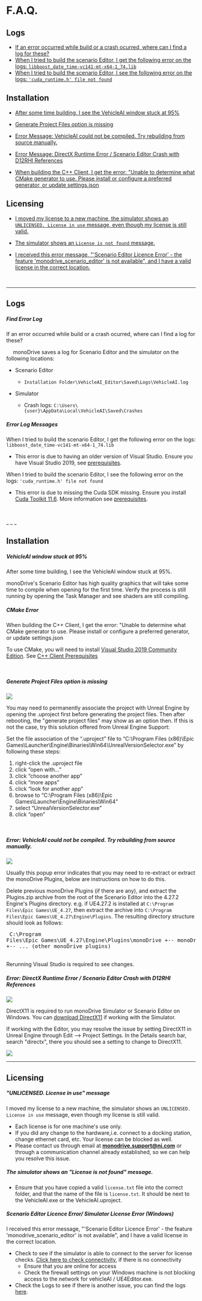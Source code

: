 # F.A.Q.   

<h2> Logs </h2>

- [ If an error occurred while build or a crash ocurred, where can I find a log for these?](./#find-error-log)
- [When I tried to build the scenario Editor, I get the following error on the logs: ```libboost_date_time-vc141-mt-x64-1_74.lib```](./#error-log-messages)
- [When I tried to build the scenario Editor, I see the following error on the logs: ```'cuda_runtime.h' file not found```](./#error-log-messages)

<h2> Installation </h2>

- [After some time building, I see the VehicleAI window stuck at 95%](./#vehicleai-window-stuck-at-95)
- [Generate Project Files option is missing](./#generate-project-files-option-is-missing)
- [Error Message: VehicleAI could not be compiled. Try rebuilding from source manually.](./#error-vehicleai-could-not-be-compiled-try-rebuilding-from-source-manually)
- [Error Message: DirectX Runtime Error / Scenario Editor Crash with D12RHI References](./#error-directx-runtime-error-scenario-editor-crash-with-d12rhi-references)

- [When building the C++ Client, I get the error: "Unable to determine what CMake generator to use. Please install or configure a preferred generator, or update settings.json](./#cmake-error)

<h2> Licensing </h2>

- [I moved my license to a new machine, the simulator shows an ```UNLICENSED. License in use``` message, even though my license is still valid.](./#unlicensed-license-in-use-message)
- [The simulator shows an ```License is not found``` message.](./#the-simulator-shows-an-license-is-not-found-message)

- [I received this error message, "'Scenario Editor Licence Error' - the feature 'monodrive_scenario_editor' is not available", and I have a valid license in the correct location.](./#scenario-editor-licence-error-simulator-license-error-windows)

<p>&nbsp;</p>

_ _ _ 

## Logs

##### Find Error Log

If an error occurred while build or a crash ocurred, where can I find a log for these?

&emsp; monoDrive saves a log for Scenario Editor and the simulator on the following locations:

 - Scenario Editor   
    - `Installation Folder\VehicleAI_Editor\Saved\Logs\VehicleAI.log`

 - Simulator   
    - Crash logs: `C:\Users\{user}\AppData\Local\VehicleAI\Saved\Crashes`

##### Error Log Messages

When I tried to build the scenario Editor, I get the following error on the logs: ```libboost_date_time-vc141-mt-x64-1_74.lib```

- This error is due to having an older version of Visual Studio. Ensure you have Visual Studio 2019, see [prerequisites](Getting_Started.md). 

When I tried to build the scenario Editor, I see the following error on the logs: ```'cuda_runtime.h' file not found```

-  This error is due to missing the Cuda SDK missing. Ensure you install [Cuda Toolkit 11.6](https://developer.nvidia.com/cuda-11-6-2-download-archive). More information see [prerequisites](Getting_Started.md).   
<p>&nbsp;</p>
_ _ _ 

## Installation

##### VehicleAI window stuck at 95%

After some time building, I see the VehicleAI window stuck at 95%.

monoDrive's Scenario Editor has high quality graphics that will take some time to compile when opening for the first time. Verify the process is still running by opening the Task Manager and see shaders are still compiling.

##### CMake Error

When building the C++ Client, I get the error: "Unable to determine what CMake generator to use. Please install or configure a preferred generator, or update settings.json

To use CMake, you will need to install [Visual Studio 2019 Community Edition](https://visualstudio.microsoft.com/vs/community/). See [C++ Client Prerequisites](./cpp_client/cpp_quick_start.md)

<p>&nbsp;</p>

##### Generate Project Files option is missing 

<div class="img_container">
   <img class='lg_img' src="../imgs/faq_generate.png"/>
</div>

You may need to permanently associate the project with Unreal Engine by opening the .uproject first before generating the project files. Then after rebooting, the "generate project files" may show as an option then. If this is not the case, try this solution offered from Unreal Engine Support:

Set the file association of the “.uproject” file to “C:\Program Files (x86)\Epic Games\Launcher\Engine\Binaries\Win64\UnrealVersionSelector.exe” by following these steps:

   1. right-click the .uproject file
   1. click “open with…”
   1. click “choose another app”
   1. click “more apps”
   1. click “look for another app”
   1. browse to “C:\Program Files (x86)\Epic Games\Launcher\Engine\Binaries\Win64”
   1. select “UnrealVersionSelector.exe”
   1. click “open”

<p>&nbsp;</p>

##### Error: VehicleAI could not be compiled. Try rebuilding from source manually.

<div class="img_container">
   <img class='lg_img' src="../imgs/faq_rebuild.png"/>
</div>

Usually this popup error indicates that you may need to re-extract or extract the monoDrive Plugins, below are instructions on how to do this. 

Delete previous monoDrive Plugins (if there are any), and extract the Plugins.zip archive from the root of the Scenario Editor into the 4.27.2 Engine's Plugins directory. e.g. if UE4.27.2 is installed at `C:\Program Files\Epic Games\UE_4.27`, then extract the archive into `C:\Program Files\Epic Games\UE_4.27\Engine\Plugins`. The resulting directory structure should look as follows:
    <pre>
        C:\Program Files\Epic Games\UE_4.27\Engine\Plugins\monoDrive
            +-- monoDriveSensors
            +-- ... (other monoDrive plugins)
    </pre>         
Rerunning Visual Studio is required to see changes. 

##### Error: DirectX Runtime Error / Scenario Editor Crash with D12RHI References

<div class="img_container">
   <img class='lg_img' src="../imgs/faq_dx11_2.png"/>
</div>

DirectX11 is required to run monoDrive Simulator or Scenario Editor on Windows. You can [download DirectX11](https://www.microsoft.com/en-us/Download/confirmation.aspx?id=35) if working with the Simulator.

If working with the Editor, you may resolve the issue by setting DirectX11 in Unreal Engine through Edit --> Project Settings. In the Details search bar, search "directx", there you should see a setting to change to DirectX11. 

<div class="img_container">
   <img class='lg_img' src="../imgs/faq_dx11.png"/>
</div>

_ _ _ 

## Licensing 

##### "UNLICENSED. License in use" message

I moved my license to a new machine, the simulator shows an ```UNLICENSED. License in use``` message, even though my license is still valid.

- Each license is for one machine's use only. 
- If you did any change to the hardware,i.e. connect to a docking station, change ethernet card, etc. Your license can be blocked as well. 
- Please contact us through email at **monodrive.support@ni.com** or through a communication channel already established, so we can help you resolve this issue. 

##### The simulator shows an "License is not found" message.

- Ensure that you have copied a valid `license.txt` file into the correct folder, and that the name of the file is `license.txt`. It should be next to the VehicleAI.exe or the VehicleAI.uproject.   

##### Scenario Editor Licence Error/ Simulator License Error (Windows)

I received this error message, "'Scenario Editor Licence Error' - the feature 'monodrive_scenario_editor' is not available", and I have a valid license in the correct location.

 - Check to see if the simulator is able to connect to the server for license checks. [Click here to check connectivity](https://api.monodrive.io/api/v1/status), if there is no connectivity
    - Ensure that you are online for access
    - Check the firewall settings on your Windows machine is not blocking access to the network for vehicleAI / UE4Editor.exe. 
- Check the Logs to see if there is another issue, you can find the logs [here]((./#find-error-log)).

<p>&nbsp;</p>
